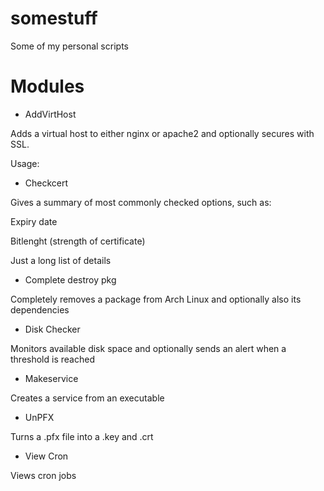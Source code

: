 # somestuff
Some of my personal scripts

# Modules

* AddVirtHost

Adds a virtual host to either nginx or apache2 and optionally secures with SSL.

Usage:

* Checkcert

Gives a summary of most commonly checked options, such as:

Expiry date

Bitlenght (strength of certificate)

Just a long list of details

* Complete destroy pkg

Completely removes a package from Arch Linux and optionally also its dependencies

* Disk Checker

Monitors available disk space and optionally sends an alert when a threshold is reached

* Makeservice

Creates a service from an executable

* UnPFX

Turns a .pfx file into a .key and .crt

* View Cron

Views cron jobs
